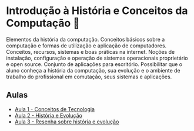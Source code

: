 # Introdução à História e Conceitos da Computação 📜

Elementos da história da computação. Conceitos básicos sobre a computação e formas de utilização e aplicação de computadores. Conceitos, recursos, sistemas e boas práticas na internet. Noções de instalação, configuração e operação de sistemas operacionais proprietário e open source. Conjunto de aplicações para escritório. Possibilitar que o aluno conheça a história da computação, sua evolução e o ambiente de trabalho do profissional em comutação, seus sistemas e aplicações.

## Aulas

- [Aula 1 - Conceitos de Tecnologia](aula-1/)
- [Aula 2 - História e Evolução](aula-2/)
- [Aula 3 - Resenha sobre história e evolução](aula-3/)
